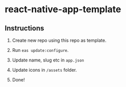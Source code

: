 # react-native-app-template

## Instructions

1. Create new repo using this repo as template.

2. Run `eas update:configure`.

3. Update name, slug etc in `app.json`

4. Update icons in `/assets` folder.

5. Done!
